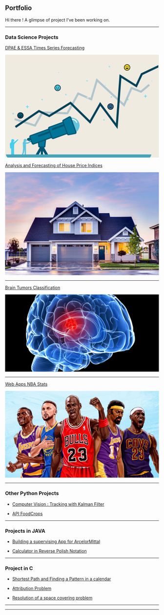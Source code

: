 ## Portfolio

Hi there ! 
A glimpse of project I've been working on.

---

### **Data Science** Projects

[DPAE & ESSA Times Series Forecasting](/pdf/ts_project.pdf)

<img src="images/ts_forecasting.png?raw=true"/>

[Analysis and Forecasting of House Price Indices](/pdf/TS_housepricing.pdf)

<img src="images/housepricing.jpeg?raw=true"/>

---
[Brain Tumors Classification](/pdf/sample_presentation.pdf)

<img src="images/Tumor.jpg?raw=true"/>

---
[Web Apps NBA Stats](http://example.com/)

<img src="images/nba_stats_img.webp?raw=true"/>



---

### Other **Python** Projects

- [Computer Vision : Tracking with Kalman Filter](http://example.com/)

- [API FoodCrops](https://github.com/AdrienRGO/API_FoodCrops.git)

---

### Projects in **JAVA**

- [Building a supervising App for ArcelorMittal](http://example.com/)

- [Calculator in Reverse Polish Notation](http://example.com/)

---

### Project in **C**

- [Shortest Path and Finding a Pattern in a calendar](http://example.com/)

- [Attribution Problem](http://example.com/)

- [Resolution of a space covering problem](http://example.com/)

---




---

